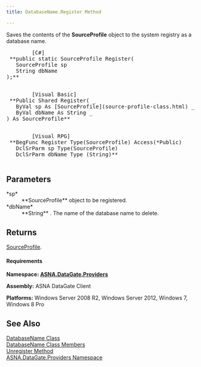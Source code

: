 ```yaml
---
title: DatabaseName.Register Method

---
```


Saves the contents of the **SourceProfile** object to the system registry as a database name. 
<pre class="prettyprint">
        <span class="lang">[C#]</span>
 **public static SourceProfile Register(
   SourceProfile sp
   String dbName
);** 
      </pre>
<pre class="prettyprint">
        <span class="lang">[Visual Basic] </span>
 **Public Shared Register( _
   ByVal sp As [SourceProfile](source-profile-class.html) _
   ByVal dbName As String _
) As SourceProfile** 
      </pre>
<pre class="prettyprint">
        <span class="lang">[Visual RPG]</span>
 **BegFunc Register Type(SourceProfile) Access(*Public)
   DclSrParm sp Type(SourceProfile)
   DclSrParm dbName Type (String)** 
      </pre>

## Parameters

<dl>
        <dt>
 *sp* 
        </dt>
        <dd>
 **SourceProfile** object to be registered. </dd>
        <dt>
 *dbName* 
        </dt>
        <dd>
 **String** . The name of the database name to 
									delete. </dd>
</dl>

## Returns

[SourceProfile](source-profile-class.html).

#### Requirements
**Namespace: [ ASNA.DataGate.Providers](datagate-providers-namespace.html)** 

**Assembly:** ASNA DataGate Client 

**Platforms:** Windows Server 2008 R2, Windows Server 2012, Windows 7, Windows 8 Pro 
## See Also


[DatabaseName Class](database-name-class.html)
      <br />
[DatabaseName Class Members](database-name-members.html)
      <br />
[Unregister Method](database-name-class-unregister-method.html)
      <br />
[ASNA.DataGate.Providers Namespace](datagate-providers-namespace.html)

